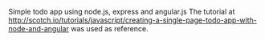 Simple todo app using node.js, express and angular.js
The tutorial at http://scotch.io/tutorials/javascript/creating-a-single-page-todo-app-with-node-and-angular was used as reference.
